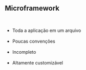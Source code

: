 ## Microframework
<br>

- Toda a aplicação em um arquivo <!-- .element: class="fragment highlight-red" data-fragment-index="1" -->
<br><br>
- Poucas convenções <!-- .element: class="fragment highlight-green" data-fragment-index="2" -->
<br><br>
- Incompleto <!-- .element: class="fragment highlight-red" data-fragment-index="3" -->
<br><br>
- Altamente customizável <!-- .element: class="fragment highlight-green" data-fragment-index="4" -->
